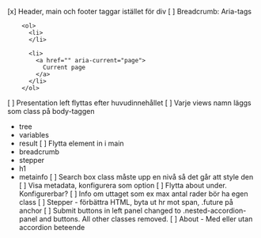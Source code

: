 [x] Header, main och footer taggar istället för div
[ ] Breadcrumb: Aria-tags


```
    <ol>
      <li>
      </li>
      
      <li>
        <a href="" aria-current="page">
          Current page
        </a>
      </li>
    </ol>
```


[ ] Presentation left flyttas efter huvudinnehållet
[ ] Varje views namn läggs som class på body-taggen
- tree
- variables
- result
[ ] Flytta element in i main
- breadcrumb
- stepper
- h1
- metainfo
[ ] Search box class måste upp en nivå så det går att style den
[ ] Visa metadata, konfigurera som option
[ ] Flytta about under. Konfigurerbar?
[ ] Info om uttaget som ex max antal rader bör ha egen class
[ ] Stepper - förbättra HTML, byta ut hr mot span, .future på anchor
[ ] Submit buttons in left panel changed to .nested-accordion-panel and buttons. All other classes removed.
[ ] About - Med eller utan accordion beteende
